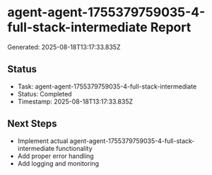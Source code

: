 # agent-agent-1755379759035-4-full-stack-intermediate Report

Generated: 2025-08-18T13:17:33.835Z

## Status
- Task: agent-agent-1755379759035-4-full-stack-intermediate
- Status: Completed
- Timestamp: 2025-08-18T13:17:33.835Z

## Next Steps
- Implement actual agent-agent-1755379759035-4-full-stack-intermediate functionality
- Add proper error handling
- Add logging and monitoring
